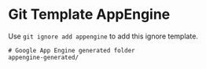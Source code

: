 Git Template AppEngine
===

Use `git ignore add appengine` to add this ignore template.

```
# Google App Engine generated folder
appengine-generated/
```
